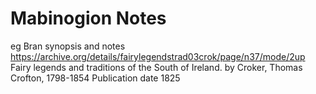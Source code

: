 # Mabinogion Notes

eg Bran synopsis and notes
https://archive.org/details/fairylegendstrad03crok/page/n37/mode/2up
Fairy legends and traditions of the South of Ireland.
by Croker, Thomas Crofton, 1798-1854
Publication date 1825
